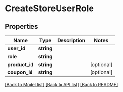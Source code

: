 # CreateStoreUserRole

## Properties
Name | Type | Description | Notes
------------ | ------------- | ------------- | -------------
**user_id** | **string** |  | 
**role** | **string** |  | 
**product_id** | **string** |  | [optional] 
**coupon_id** | **string** |  | [optional] 

[[Back to Model list]](../README.md#documentation-for-models) [[Back to API list]](../README.md#documentation-for-api-endpoints) [[Back to README]](../README.md)


